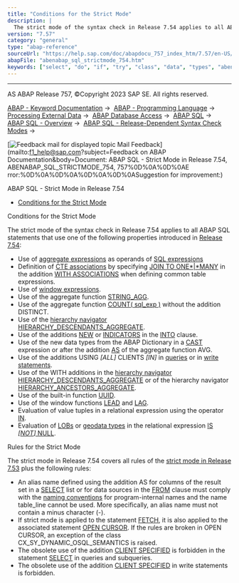 ```yaml
---
title: "Conditions for the Strict Mode"
description: |
  The strict mode of the syntax check in Release 7.54 applies to all ABAP SQL statements that use one of the following properties introduced in Release 7.54(https://help.sap.com/doc/abapdocu_757_index_htm/7.57/en-US/abennews-754-abap_sql.htm): -   Use of aggregate expressions(https://help.sap.com/
version: "7.57"
category: "general"
type: "abap-reference"
sourceUrl: "https://help.sap.com/doc/abapdocu_757_index_htm/7.57/en-US/abenabap_sql_strictmode_754.htm"
abapFile: "abenabap_sql_strictmode_754.htm"
keywords: ["select", "do", "if", "try", "class", "data", "types", "abenabap", "sql", "strictmode", "754"]
---
```


* * *

AS ABAP Release 757, ©Copyright 2023 SAP SE. All rights reserved.

[ABAP - Keyword Documentation](https://help.sap.com/doc/abapdocu_757_index_htm/7.57/en-US/abenabap.htm) →  [ABAP - Programming Language](https://help.sap.com/doc/abapdocu_757_index_htm/7.57/en-US/abenabap_reference.htm) →  [Processing External Data](https://help.sap.com/doc/abapdocu_757_index_htm/7.57/en-US/abenabap_language_external_data.htm) →  [ABAP Database Access](https://help.sap.com/doc/abapdocu_757_index_htm/7.57/en-US/abendb_access.htm) →  [ABAP SQL](https://help.sap.com/doc/abapdocu_757_index_htm/7.57/en-US/abenabap_sql.htm) →  [ABAP SQL - Overview](https://help.sap.com/doc/abapdocu_757_index_htm/7.57/en-US/abenabap_sql_oview.htm) →  [ABAP SQL - Release-Dependent Syntax Check Modes](https://help.sap.com/doc/abapdocu_757_index_htm/7.57/en-US/abenabap_sql_strict_modes.htm) → 

 [![](Mail.gif?object=Mail.gif&sap-language=EN "Feedback mail for displayed topic") Mail Feedback](mailto:f1_help@sap.com?subject=Feedback on ABAP Documentation&body=Document: ABAP SQL - Strict Mode in Release 7.54, ABENABAP_SQL_STRICTMODE_754, 757%0D%0A%0D%0AE
rror:%0D%0A%0D%0A%0D%0A%0D%0ASuggestion for improvement:)

ABAP SQL - Strict Mode in Release 7.54

-   [Conditions for the Strict Mode](#abenabap-sql-strictmode-754-1-------rules-for-the-strict-mode---@ITOC@@ABENABAP_SQL_STRICTMODE_754_2)

Conditions for the Strict Mode   

The strict mode of the syntax check in Release 7.54 applies to all ABAP SQL statements that use one of the following properties introduced in [Release 7.54](https://help.sap.com/doc/abapdocu_757_index_htm/7.57/en-US/abennews-754-abap_sql.htm):

-   Use of [aggregate expressions](https://help.sap.com/doc/abapdocu_757_index_htm/7.57/en-US/abapselect_aggregate.htm) as operands of [SQL expressions](https://help.sap.com/doc/abapdocu_757_index_htm/7.57/en-US/abapsql_expr.htm)
-   Definition of [CTE associations](https://help.sap.com/doc/abapdocu_757_index_htm/7.57/en-US/abencte_association_glosry.htm "Glossary Entry") by specifying [JOIN TO ONE*|*MANY](https://help.sap.com/doc/abapdocu_757_index_htm/7.57/en-US/abapwith_associations_defining.htm) in the addition [WITH ASSOCIATIONS](https://help.sap.com/doc/abapdocu_757_index_htm/7.57/en-US/abapwith_associations.htm) when defining common table expressions.
-   Use of [window expressions](https://help.sap.com/doc/abapdocu_757_index_htm/7.57/en-US/abapselect_over.htm).
-   Use of the aggregate function [STRING\_AGG](https://help.sap.com/doc/abapdocu_757_index_htm/7.57/en-US/abapselect_aggregate.htm).
-   Use of the aggregate function [COUNT( sql\_exp )](https://help.sap.com/doc/abapdocu_757_index_htm/7.57/en-US/abapselect_aggregate.htm) without the addition DISTINCT.
-   Use of the [hierarchy navigator](https://help.sap.com/doc/abapdocu_757_index_htm/7.57/en-US/abenhierarchy_navigator_glosry.htm "Glossary Entry") [HIERARCHY\_DESCENDANTS\_AGGREGATE](https://help.sap.com/doc/abapdocu_757_index_htm/7.57/en-US/abenselect_hierarchy_agg_navis.htm).
-   Use of the additions [NEW](https://help.sap.com/doc/abapdocu_757_index_htm/7.57/en-US/abapselect_into_target.htm) or [INDICATORS](https://help.sap.com/doc/abapdocu_757_index_htm/7.57/en-US/abapselect_indicators.htm) in the [INTO](https://help.sap.com/doc/abapdocu_757_index_htm/7.57/en-US/abapinto_clause.htm) clause.
-   Use of the new data types from the ABAP Dictionary in a [CAST](https://help.sap.com/doc/abapdocu_757_index_htm/7.57/en-US/abensql_cast.htm) expression or after the addition [AS](https://help.sap.com/doc/abapdocu_757_index_htm/7.57/en-US/abapselect_avg_as.htm) of the aggregate function AVG.
-   Use of the additions USING *\[*ALL*\]* CLIENTS *\[*IN*\]* in [queries](https://help.sap.com/doc/abapdocu_757_index_htm/7.57/en-US/abapselect_client.htm) or in [write statements](https://help.sap.com/doc/abapdocu_757_index_htm/7.57/en-US/abapiumd_client.htm).
-   Use of the WITH additions in the [hierarchy navigator](https://help.sap.com/doc/abapdocu_757_index_htm/7.57/en-US/abenhierarchy_navigator_glosry.htm "Glossary Entry") [HIERARCHY\_DESCENDANTS\_AGGREGATE](https://help.sap.com/doc/abapdocu_757_index_htm/7.57/en-US/abenselect_hierarchy_desc_agg.htm) or of the hierarchy navigator [HIERARCHY\_ANCESTORS\_AGGREGATE](https://help.sap.com/doc/abapdocu_757_index_htm/7.57/en-US/abenselect_hierarchy_ancs_agg.htm).
-   Use of the built-in function [UUID](https://help.sap.com/doc/abapdocu_757_index_htm/7.57/en-US/abensql_uuid.htm).
-   Use of the window functions [LEAD](https://help.sap.com/doc/abapdocu_757_index_htm/7.57/en-US/abensql_win_func.htm) and [LAG](https://help.sap.com/doc/abapdocu_757_index_htm/7.57/en-US/abensql_win_func.htm).
-   Evaluation of value tuples in a relational expression using the operator [IN](https://help.sap.com/doc/abapdocu_757_index_htm/7.57/en-US/abenwhere_logexp_list_in.htm).
-   Evaluation of [LOBs](https://help.sap.com/doc/abapdocu_757_index_htm/7.57/en-US/abenlob_glosry.htm "Glossary Entry") or [geodata types](https://help.sap.com/doc/abapdocu_757_index_htm/7.57/en-US/abengeo_data_type_glosry.htm "Glossary Entry") in the relational expression [IS *\[*NOT*\]* NULL](https://help.sap.com/doc/abapdocu_757_index_htm/7.57/en-US/abenwhere_logexp_null.htm).

Rules for the Strict Mode   

The strict mode in Release 7.54 covers all rules of the [strict mode in Release 7.53](https://help.sap.com/doc/abapdocu_757_index_htm/7.57/en-US/abenabap_sql_strictmode_753.htm) plus the following rules:

-   An alias name defined using the addition AS for columns of the result set in a [SELECT](https://help.sap.com/doc/abapdocu_757_index_htm/7.57/en-US/abapselect_list.htm) list or for data sources in the [FROM](https://help.sap.com/doc/abapdocu_757_index_htm/7.57/en-US/abapfrom_clause.htm) clause must comply with the [naming conventions](https://help.sap.com/doc/abapdocu_757_index_htm/7.57/en-US/abennaming_conventions.htm) for program-internal names and the name table\_line cannot be used. More specifically, an alias name must not contain a minus character (\-).
-   If strict mode is applied to the statement [FETCH](https://help.sap.com/doc/abapdocu_757_index_htm/7.57/en-US/abapfetch.htm), it is also applied to the associated statement [OPEN CURSOR](https://help.sap.com/doc/abapdocu_757_index_htm/7.57/en-US/abapopen_cursor.htm). If the rules are broken in OPEN CURSOR, an exception of the class CX\_SY\_DYNAMIC\_OSQL\_SEMANTICS is raised.
-   The obsolete use of the addition [CLIENT SPECIFIED](https://help.sap.com/doc/abapdocu_757_index_htm/7.57/en-US/abapselect_client_obsolete.htm) is forbidden in the statement [SELECT](https://help.sap.com/doc/abapdocu_757_index_htm/7.57/en-US/abapselect.htm) in queries and subqueries.
-   The obsolete use of the addition [CLIENT SPECIFIED](https://help.sap.com/doc/abapdocu_757_index_htm/7.57/en-US/abapud_client_obsolete.htm) in write statements is forbidden.